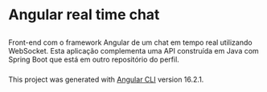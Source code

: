 # Angular real time chat

##
Front-end com o framework Angular de um chat em tempo real utilizando WebSocket. Esta aplicação complementa uma API construída em Java com Spring Boot que está em outro repositório do perfil.

###
This project was generated with [Angular CLI](https://github.com/angular/angular-cli) version 16.2.1.
